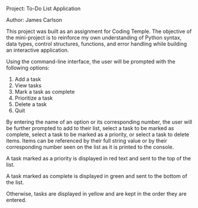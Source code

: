 Project: To-Do List Application

Author: James Carlson

This project was built as an assignment for Coding Temple.
The objective of the mini-project is to reinforce my own understanding of Python syntax, data types, control structures, functions, and error handling while building an interactive application.

Using the command-line interface, the user will be prompted with the following options:
1. Add a task
2. View tasks
3. Mark a task as complete
4. Prioritize a task
5. Delete a task
6. Quit

By entering the name of an option or its corresponding number, the user will be further prompted to add to their list, select a task to be marked as complete, select a task to be marked as a priority, or select a task to delete items. Items can be referenced by their full string value or by their corresponding number seen on the list as it is printed to the console.

A task marked as a priority is displayed in red text and sent to the top of the list.

A task marked as complete is displayed in green and sent to the bottom of the list.

Otherwise, tasks are displayed in yellow and are kept in the order they are entered.